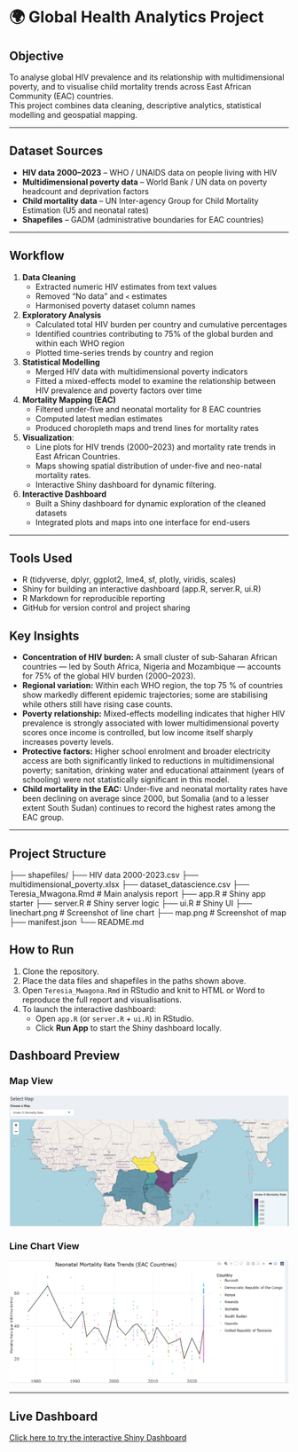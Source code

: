 # 🌍 Global Health Analytics Project

## Objective
To analyse global HIV prevalence and its relationship with multidimensional poverty, and to visualise child mortality trends across East African Community (EAC) countries.  
This project combines data cleaning, descriptive analytics, statistical modelling and geospatial mapping.

---

## Dataset Sources
- **HIV data 2000–2023** – WHO / UNAIDS data on people living with HIV  
- **Multidimensional poverty data** – World Bank / UN data on poverty headcount and deprivation factors  
- **Child mortality data** – UN Inter-agency Group for Child Mortality Estimation (U5 and neonatal rates)  
- **Shapefiles** – GADM (administrative boundaries for EAC countries)

---

## Workflow
1. **Data Cleaning**  
   - Extracted numeric HIV estimates from text values  
   - Removed “No data” and `<` estimates  
   - Harmonised poverty dataset column names  
2. **Exploratory Analysis**  
   - Calculated total HIV burden per country and cumulative percentages  
   - Identified countries contributing to 75% of the global burden and within each WHO region  
   - Plotted time-series trends by country and region  
3. **Statistical Modelling**  
   - Merged HIV data with multidimensional poverty indicators  
   - Fitted a mixed-effects model to examine the relationship between HIV prevalence and poverty factors over time  
4. **Mortality Mapping (EAC)**  
   - Filtered under-five and neonatal mortality for 8 EAC countries  
   - Computed latest median estimates  
   - Produced choropleth maps and trend lines for mortality rates  
5. **Visualization**:  
   - Line plots for HIV trends (2000–2023) and mortality rate trends in East African Countries.  
   - Maps showing spatial distribution of under-five and neo-natal mortality rates.  
   - Interactive Shiny dashboard for dynamic filtering.   
6. **Interactive Dashboard**  
   - Built a Shiny dashboard for dynamic exploration of the cleaned datasets  
   - Integrated plots and maps into one interface for end-users
---

## Tools Used
- R (tidyverse, dplyr, ggplot2, lme4, sf, plotly, viridis, scales)  
- Shiny for building an interactive dashboard (app.R, server.R, ui.R)  
- R Markdown for reproducible reporting  
- GitHub for version control and project sharing 

## Key Insights
- **Concentration of HIV burden:** A small cluster of sub-Saharan African countries — led by South Africa, Nigeria and Mozambique — accounts for 75% of the global HIV burden (2000–2023).  
- **Regional variation:** Within each WHO region, the top 75 % of countries show markedly different epidemic trajectories; some are stabilising while others still have rising case counts.  
- **Poverty relationship:** Mixed-effects modelling indicates that higher HIV prevalence is strongly associated with lower multidimensional poverty scores once income is controlled, but low income itself sharply increases poverty levels.  
- **Protective factors:** Higher school enrolment and broader electricity access are both significantly linked to reductions in multidimensional poverty; sanitation, drinking water and educational attainment (years of schooling) were not statistically significant in this model.  
- **Child mortality in the EAC:** Under-five and neonatal mortality rates have been declining on average since 2000, but Somalia (and to a lesser extent South Sudan) continues to record the highest rates among the EAC group.
 
---
## Project Structure
├── shapefiles/
├── HIV data 2000-2023.csv
├── multidimensional_poverty.xlsx
├── dataset_datascience.csv
├── Teresia_Mwagona.Rmd # Main analysis report
├── app.R # Shiny app starter
├── server.R # Shiny server logic
├── ui.R # Shiny UI
├── linechart.png # Screenshot of line chart
├── map.png # Screenshot of map
├── manifest.json
└── README.md


## How to Run
1. Clone the repository.  
2. Place the data files and shapefiles in the paths shown above.  
3. Open `Teresia_Mwagona.Rmd` in RStudio and knit to HTML or Word to reproduce the full report and visualisations.  
4. To launch the interactive dashboard:
   - Open `app.R` (or `server.R` + `ui.R`) in RStudio.
   - Click **Run App** to start the Shiny dashboard locally.

## Dashboard Preview

### Map View
![Map Screenshot](map.png)

### Line Chart View
![Line Chart Screenshot](linechart.png)

---

## Live Dashboard
 [Click here to try the interactive Shiny Dashboard](https://0196803d-274e-45e0-ad5e-9aabf3aafcde.share.connect.posit.cloud/)

